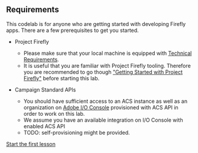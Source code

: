 ## Requirements

This codelab is for anyone who are getting started with developing Firefly apps. There are a few prerequisites to get you started.

* Project Firefly
  * Please make sure that your local machine is equipped with [Technical Requirements](https://github.com/AdobeDocs/project-firefly/blob/master/getting_started/technical_requirements.md).
  * It is useful that you are familiar with Project Firefly tooling. Therefore you are recommended to go though ["Getting Started with Project Firefly"](https://github.com/AdobeDocs/project-firefly/blob/master/getting_started/setup.md) before starting this lab.

* Campaign Standard APIs
  * You should have sufficient access to an ACS instance as well as an organization on [Adobe I/O Console](https://console.adobe.io/) provisioned with ACS API in order to work on this lab.
  * We assume you have an available integration on I/O Console with enabled ACS API
  * TODO: self-provisioning might be provided.

[Start the first lesson](/lessons/lesson1.md)
